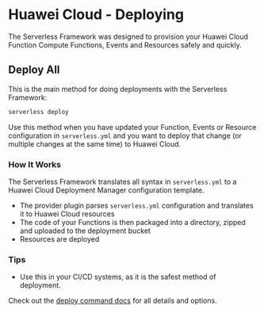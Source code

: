 # Huawei Cloud - Deploying

The Serverless Framework was designed to provision your Huawei Cloud Function Compute Functions, Events and Resources safely and quickly.

## Deploy All

This is the main method for doing deployments with the Serverless Framework:

```bash
serverless deploy
```

Use this method when you have updated your Function, Events or Resource configuration in `serverless.yml` and you want to deploy that change (or multiple changes at the same time) to Huawei Cloud.

### How It Works

The Serverless Framework translates all syntax in `serverless.yml` to a Huawei Cloud Deployment Manager configuration template.

- The provider plugin parses `serverless.yml` configuration and translates it to Huawei Cloud resources
- The code of your Functions is then packaged into a directory, zipped and uploaded to the deployment bucket
- Resources are deployed

### Tips

- Use this in your CI/CD systems, as it is the safest method of deployment.

Check out the [deploy command docs](../cli-reference/deploy.md) for all details and options.
